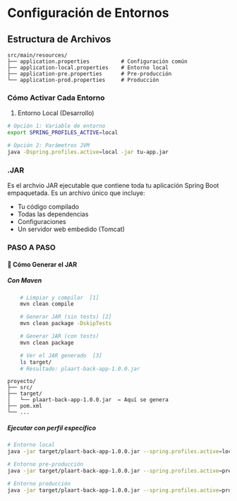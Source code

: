 # Configuración de Entornos

## Estructura de Archivos

```plaintext
src/main/resources/
├── application.properties          # Configuración común
├── application-local.properties    # Entorno local
├── application-pre.properties      # Pre-producción
└── application-prod.properties     # Producción
```

### Cómo Activar Cada Entorno

1. Entorno Local (Desarrollo)

```bash
# Opción 1: Variable de entorno
export SPRING_PROFILES_ACTIVE=local

# Opción 2: Parámetros JVM
java -Dspring.profiles.active=local -jar tu-app.jar
```

### .JAR

Es el archvio JAR ejecutable que contiene toda tu aplicación Spring Boot empaquetada. Es un archivo único que incluye:

- Tu código compilado
- Todas las dependencias
- Configuraciones
- Un servidor web embedido (Tomcat)

### PASO A PASO

#### 🔧 Cómo Generar el JAR

##### Con Maven

```bash
    # Limpiar y compilar  [1]
    mvn clean compile

    # Generar JAR (sin tests) [2]
    mvn clean package -DskipTests

    # Generar JAR (con tests)
    mvn clean package

    # Ver el JAR generado  [3]
    ls target/
    # Resultado: plaart-back-app-1.0.0.jar
```

```plaintext
proyecto/
├── src/
├── target/
│   └── plaart-back-app-1.0.0.jar  ← Aquí se genera
├── pom.xml
└── ...
```

##### Ejecutar con perfil específico

```bash
# Entorno local
java -jar target/plaart-back-app-1.0.0.jar --spring.profiles.active=local

# Entorno pre-producción
java -jar target/plaart-back-app-1.0.0.jar --spring.profiles.active=pre

# Entorno producción
java -jar target/plaart-back-app-1.0.0.jar --spring.profiles.active=prod

```
